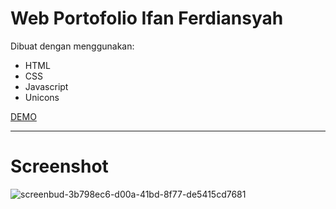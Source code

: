 # Web Portofolio Ifan Ferdiansyah

Dibuat dengan menggunakan:
- HTML
- CSS
- Javascript
- Unicons

<a href="https://ifanferdi.github.io"> DEMO </a>

<hr>

# Screenshot

![screenbud-3b798ec6-d00a-41bd-8f77-de5415cd7681](https://user-images.githubusercontent.com/89011748/135019738-f0fb33bd-e46e-4d11-bc5f-7c7304feb0fe.png)
